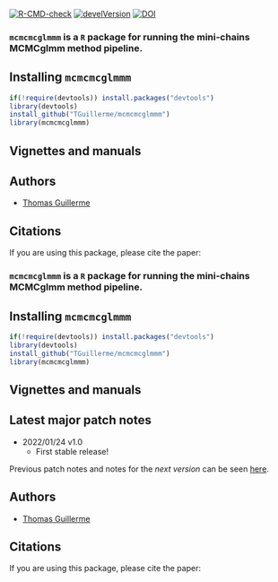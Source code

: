 [![R-CMD-check](https://github.com/TGuillerme/mcmcmcglmmm/actions/workflows/R-CMD-check.yaml/badge.svg)](https://github.com/TGuillerme/mcmcmcglmmm/actions/workflows/R-CMD-check.yaml)
[![develVersion](https://img.shields.io/badge/devel%20version-0.9-green.svg?style=flat)](https://github.com/TGuillerme/mcmcmcglmmmm)
[![DOI](https://zenodo.org/badge/DOI/10.5281/zenodo.6974582.svg)](https://doi.org/10.5281/zenodo.6974582)


 
### **`mcmcmcglmmm`** is a `R` package for running the mini-chains MCMCglmm method pipeline.

<!-- <a href="some_paper"><img src="http://tguillerme.github.io/images/OA.png" height="15" widht="15"/></a> 
Check out the [paper](some paper) associated with the first version of this package. -->

## Installing `mcmcmcglmmm`

```r
if(!require(devtools)) install.packages("devtools")
library(devtools)
install_github("TGuillerme/mcmcmcglmmm")
library(mcmcmcglmmm)
```

## Vignettes and manuals

<!-- Vignettes are available here -->

<!-- ## Latest major patch notes
* 2022/XX/XX v1.0 
  * First stable release!

Previous patch notes and notes for the *next version* can be seen [here](https://github.com/TGuillerme/mcmcmcglmmm/blob/master/NEWS.md).
 -->
Authors
-------

* [Thomas Guillerme](http://tguillerme.github.io)


Citations
-------
If you are using this package, please cite the paper:

<!-- ZENODO -->
<!-- PAPER -->

 
### **`mcmcmcglmmm`** is a `R` package for running the mini-chains MCMCglmm method pipeline.

<!-- <a href="some_paper"><img src="http://tguillerme.github.io/images/OA.png" height="15" widht="15"/></a> 
Check out the [paper](some paper) associated with the first version of this package. -->

## Installing `mcmcmcglmmm`

```r
if(!require(devtools)) install.packages("devtools")
library(devtools)
install_github("TGuillerme/mcmcmcglmmm")
library(mcmcmcglmmm)
```

## Vignettes and manuals

<!-- Vignettes are available here -->

## Latest major patch notes
* 2022/01/24 v1.0 
  * First stable release!

Previous patch notes and notes for the *next version* can be seen [here](https://github.com/TGuillerme/mcmcmcglmmm/blob/master/NEWS.md).

Authors
-------

* [Thomas Guillerme](http://tguillerme.github.io)


Citations
-------
If you are using this package, please cite the paper:

<!-- ZENODO -->
<!-- PAPER -->
